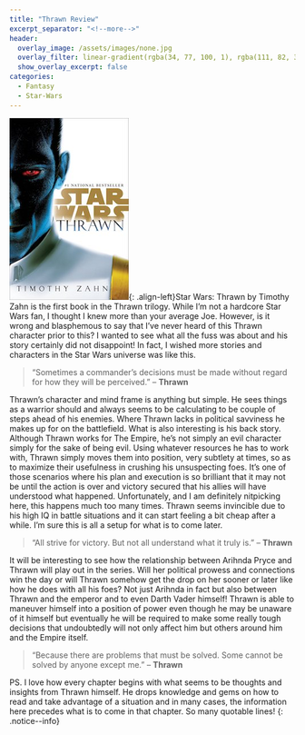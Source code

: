 ```yaml
---
title: "Thrawn Review"
excerpt_separator: "<!--more-->"
header:
  overlay_image: /assets/images/none.jpg
  overlay_filter: linear-gradient(rgba(34, 77, 100, 1), rgba(111, 82, 30, 1))
  show_overlay_excerpt: false
categories:
  - Fantasy
  - Star-Wars
---
```

![thrawn-cover](/assets/images/thrawn.jpg){: .align-left}Star Wars: Thrawn by Timothy Zahn is the first book in the Thrawn trilogy. While I’m not a hardcore Star Wars fan, I thought I knew more than your average Joe. However, is it wrong and blasphemous to say that I’ve never heard of this Thrawn character prior to this? I wanted to see what all the fuss was about and his story certainly did not disappoint! In fact, I wished more stories and characters in the Star Wars universe was like this.

>“Sometimes a commander’s decisions must be made without regard for how they will be perceived.” – **Thrawn**

Thrawn’s character and mind frame is anything but simple. He sees things as a warrior should and always seems to be calculating to be  couple of steps ahead of his enemies. Where Thrawn lacks in political savviness he makes up for on the battlefield. What is also interesting is his back story. Although Thrawn works for The Empire, he’s not simply an evil character simply for the sake of being evil. Using whatever resources he has to work with, Thrawn simply moves them into position, very subtlety at times, so as to maximize their usefulness in crushing his unsuspecting foes. It’s one of those scenarios where his plan and execution is so brilliant that it may not be until the action is over and victory secured that his allies will have understood what happened. Unfortunately, and I am definitely nitpicking here, this happens much too many times. Thrawn seems invincible due to his high IQ in battle situations and it can start feeling a bit cheap after a while. I’m sure this is all a setup for what is to come later.

>“All strive for victory. But not all understand what it truly is.” – **Thrawn**

It will be interesting to see how the relationship between Arihnda Pryce and Thrawn will play out in the series. Will her political prowess and connections win the day or will Thrawn somehow get the drop on her sooner or later like how he does with all his foes? Not just Arihnda in fact but also between Thrawn and the emperor and to even Darth Vader himself! Thrawn is able to maneuver himself into a position of power even though he may be unaware of it himself but eventually he will be required to make some really tough decisions that undoubtedly will not only affect him but others around him and the Empire itself.

>“Because there are problems that must be solved. Some cannot be solved by anyone except me.” – **Thrawn**

PS. I love how every chapter begins with what seems to be thoughts and insights from Thrawn himself. He drops knowledge and gems on how to read and take advantage of a situation and in many cases, the information here precedes what is to come in that chapter. So many quotable lines!
{: .notice--info}